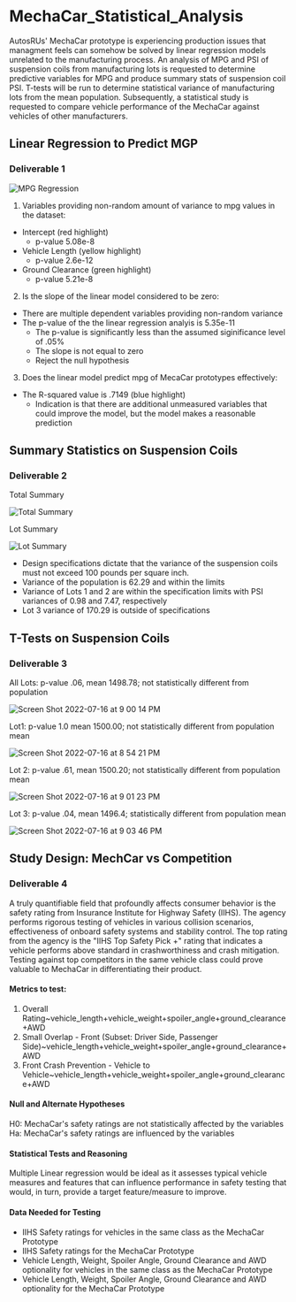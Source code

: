 # MechaCar_Statistical_Analysis
AutosRUs' MechaCar prototype is experiencing production issues that managment feels can somehow be solved by linear regression models unrelated to the manufacturing process.  An analysis of MPG and PSI of suspension coils from manufacturing lots is requested to determine predictive variables for MPG and produce summary stats of suspension coil PSI.  T-tests will be run to determine statistical variance of manufacturing lots from the mean population.  Subsequently, a statistical study is requested to compare vehicle performance of the MechaCar against vehicles of other manufacturers.
## Linear Regression to Predict MGP
### Deliverable 1 

![MPG Regression](https://user-images.githubusercontent.com/98665941/179372197-24a2bbbc-3356-43ac-82d2-8496dc90f06f.png)

1. Variables providing non-random amount of variance to mpg values in the dataset:
  * Intercept (red highlight)
    * p-value 5.08e-8 
  * Vehicle Length (yellow highlight)
    * p-value 2.6e-12
  * Ground Clearance (green highlight)
    * p-value 5.21e-8

2. Is the slope of the linear model considered to be zero:
  * There are multiple dependent variables providing non-random variance
  * The p-value of the the linear regression analyis is 5.35e-11
    * The p-value is significantly less than the assumed siginificance level of .05%
    * The slope is not equal to zero
    * Reject the null hypothesis

3. Does the linear model predict mpg of MecaCar prototypes effectively:
  * The R-squared value is .7149 (blue highlight)
    * Indication is that there are additional unmeasured variables that could improve the model, but the model makes a reasonable prediction

## Summary Statistics on Suspension Coils
### Deliverable 2
Total Summary

![Total Summary](https://user-images.githubusercontent.com/98665941/179375939-5c789943-ff64-4294-9b0a-3e4f40ef00fe.png)

Lot Summary

![Lot Summary](https://user-images.githubusercontent.com/98665941/179379472-1ffbebed-b01f-4e47-a253-ecde5513c46b.png)

* Design specifications dictate that the variance of the suspension coils must not exceed 100 pounds per square inch.
 * Variance of the population is 62.29 and within the limits
 * Variance of Lots 1 and 2 are within the specification limits with PSI variances of 0.98 and 7.47, respectively
 * Lot 3 variance of 170.29 is outside of specifications

## T-Tests on Suspension Coils
### Deliverable 3

All Lots: p-value .06, mean 1498.78; not statistically different from population

![Screen Shot 2022-07-16 at 9 00 14 PM](https://user-images.githubusercontent.com/98665941/179380832-e4b76f2d-07db-4348-b85f-71b561d7d5af.png)

Lot1: p-value 1.0 mean 1500.00; not statistically different from population mean

![Screen Shot 2022-07-16 at 8 54 21 PM](https://user-images.githubusercontent.com/98665941/179380711-cabe0d9f-eed2-46a6-a6dc-b599b3cad3b4.png)

Lot 2: p-value .61, mean 1500.20; not statistically different from population mean 

![Screen Shot 2022-07-16 at 9 01 23 PM](https://user-images.githubusercontent.com/98665941/179380851-0090cbcf-1f3a-42f0-b9a1-b4d2298adea0.png)

Lot 3: p-value .04, mean 1496.4; statistically different from population mean

![Screen Shot 2022-07-16 at 9 03 46 PM](https://user-images.githubusercontent.com/98665941/179380898-5bc44a0a-c45c-498b-828e-35eaf9d7718c.png)

## Study Design: MechCar vs Competition
### Deliverable 4

A truly quantifiable field that profoundly affects consumer behavior is the safety rating from Insurance Institute for Highway Safety (IIHS).  The agency performs rigorous testing of vehicles in various collision scenarios, effectiveness of onboard safety systems and stability control.  The top rating from the agency is the "IIHS Top Safety Pick +" rating that indicates a vehicle performs above standard in crashworthiness and crash mitigation.  Testing against top competitors in the same vehicle class could prove valuable to MechaCar in differentiating their product.

#### Metrics to test: 
1. Overall Rating~vehicle_length+vehicle_weight+spoiler_angle+ground_clearance+AWD
2. Small Overlap - Front (Subset: Driver Side, Passenger Side)~vehicle_length+vehicle_weight+spoiler_angle+ground_clearance+AWD
3. Front Crash Prevention - Vehicle to Vehicle~vehicle_length+vehicle_weight+spoiler_angle+ground_clearance+AWD

#### Null and Alternate Hypotheses
H0: MechaCar's safety ratings are not statistically affected by the variables
Ha: MechaCar's safety ratings are influenced by the variables

#### Statistical Tests and Reasoning
Multiple Linear regression would be ideal as it assesses typical vehicle measures and features that can influence performance in safety testing that would, in turn, provide a target feature/measure to improve.

#### Data Needed for Testing
* IIHS Safety ratings for vehicles in the same class as the MechaCar Prototype
* IIHS Safety ratings for the MechaCar Prototype
* Vehicle Length, Weight, Spoiler Angle, Ground Clearance and AWD optionality for vehicles in the same class as the MechaCar Prototype
* Vehicle Length, Weight, Spoiler Angle, Ground Clearance and AWD optionality for the MechaCar Prototype

